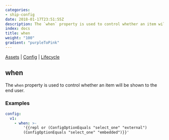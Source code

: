 ```yaml
---
categories:
- ship-config
date: 2018-01-17T23:51:55Z
description: The `when` property is used to control whether an item will be shown to the end user.
index: docs
title: when
weight: "100"
gradient: "purpleToPink"
---
```


[Assets](/api/ship-assets/assets) | [Config](/api/ship-config/config) | [Lifecycle](/api/ship-lifecycle/lifecycle)

## when

The `when` property is used to control whether an item will be shown to the end user.




### Examples

```yaml
config:
  v1:
    - when: >-
        '{{repl or (ConfigOptionEquals "select_one" "external")
        (ConfigOptionEquals "select_one" "embedded")}}'
```
